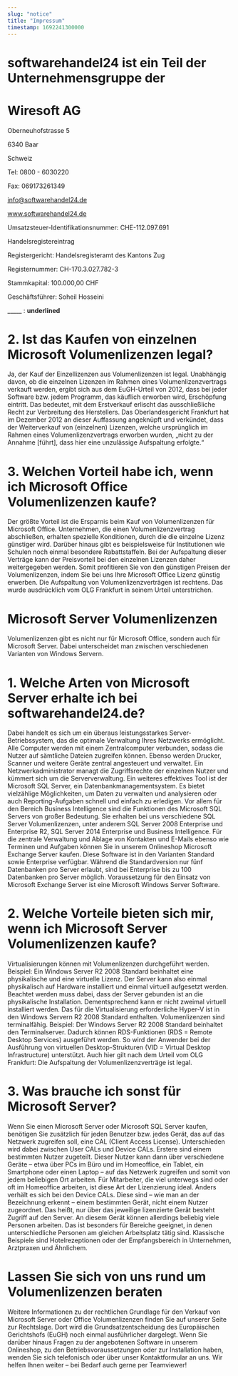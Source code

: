 ```yaml
---
slug: "notice"
title: "Impressum"
timestamp: 1692241300000
---
```

# softwarehandel24 ist ein Teil der Unternehmensgruppe der


# Wiresoft AG 
Oberneuhofstrasse 5

6340 Baar

Schweiz

Tel: 0800 - 6030220

Fax: 069173261349

info@softwarehandel24.de

www.softwarehandel24.de

Umsatzsteuer-Identifikationsnummer: CHE-112.097.691

Handelsregistereintrag

Registergericht: Handelsregisteramt des Kantons Zug

Registernummer: CH-170.3.027.782-3

Stammkapital: 100.000,00 CHF

Geschäftsführer: Soheil Hosseini

_____ : __underlined__

# 2. Ist das Kaufen von einzelnen Microsoft Volumenlizenzen legal?
Ja, der Kauf der Einzellizenzen aus Volumenlizenzen ist legal. Unabhängig davon, ob die einzelnen Lizenzen im Rahmen eines Volumenlizenzvertrags verkauft werden, ergibt sich aus dem EuGH-Urteil von 2012, dass bei jeder Software bzw. jedem Programm, das käuflich erworben wird, Erschöpfung eintritt. Das bedeutet, mit dem Erstverkauf erlischt das ausschließliche Recht zur Verbreitung des Herstellers. Das Oberlandesgericht Frankfurt hat im Dezember 2012 an dieser Auffassung angeknüpft und verkündet, dass der Weiterverkauf von (einzelnen) Lizenzen, welche ursprünglich im Rahmen eines Volumenlizenzvertrags erworben wurden, „nicht zu der Annahme [führt], dass hier eine unzulässige Aufspaltung erfolgte.“

# 3. Welchen Vorteil habe ich, wenn ich Microsoft Office Volumenlizenzen kaufe?
Der größte Vorteil ist die Ersparnis beim Kauf von Volumenlizenzen für Microsoft Office. Unternehmen, die einen Volumenlizenzvertrag abschließen, erhalten spezielle Konditionen, durch die die einzelne Lizenz günstiger wird. Darüber hinaus gibt es beispielsweise für Institutionen wie Schulen noch einmal besondere Rabattstaffeln. Bei der Aufspaltung dieser Verträge kann der Preisvorteil bei den einzelnen Lizenzen daher weitergegeben werden. Somit profitieren Sie von den günstigen Preisen der Volumenlizenzen, indem Sie bei uns Ihre Microsoft Office Lizenz günstig erwerben.
Die Aufspaltung von Volumenlizenzverträgen ist rechtens. Das wurde ausdrücklich vom OLG Frankfurt in seinem Urteil unterstrichen.

# Microsoft Server Volumenlizenzen
Volumenlizenzen gibt es nicht nur für Microsoft Office, sondern auch für Microsoft Server. Dabei unterscheidet man zwischen verschiedenen Varianten von Windows Servern.

# 1. Welche Arten von Microsoft Server erhalte ich bei softwarehandel24.de?
Dabei handelt es sich um ein überaus leistungsstarkes Server-Betriebssystem, das die optimale Verwaltung Ihres Netzwerks ermöglicht. Alle Computer werden mit einem Zentralcomputer verbunden, sodass die Nutzer auf sämtliche Dateien zugreifen können. Ebenso werden Drucker, Scanner und weitere Geräte zentral angesteuert und verwaltet. Ein Netzwerkadministrator managt die Zugriffsrechte der einzelnen Nutzer und kümmert sich um die Serververwaltung.
Ein weiteres effektives Tool ist der Microsoft SQL Server, ein Datenbankmanagementsystem. Es bietet vielzählige Möglichkeiten, um Daten zu verwalten und analysieren oder auch Reporting-Aufgaben schnell und einfach zu erledigen. Vor allem für den Bereich Business Intelligence sind die Funktionen des Microsoft SQL Servers von großer Bedeutung. Sie erhalten bei uns verschiedene SQL Server Volumenlizenzen, unter anderem SQL Server 2008 Enterprise und Enterprise R2, SQL Server 2014 Enterprise und Business Intelligence.
Für die zentrale Verwaltung und Ablage von Kontakten und E-Mails ebenso wie Terminen und Aufgaben können Sie in unserem Onlineshop Microsoft Exchange Server kaufen. Diese Software ist in den Varianten Standard sowie Enterprise verfügbar. Während die Standardversion nur fünf Datenbanken pro Server erlaubt, sind bei Enterprise bis zu 100 Datenbanken pro Server möglich. Voraussetzung für den Einsatz von Microsoft Exchange Server ist eine Microsoft Windows Server Software.

# 2. Welche Vorteile bieten sich mir, wenn ich Microsoft Server Volumenlizenzen kaufe?
Virtualisierungen können mit Volumenlizenzen durchgeführt werden. Beispiel: Ein Windows Server R2 2008 Standard beinhaltet eine physikalische und eine virtuelle Lizenz. Der Server kann also einmal physikalisch auf Hardware installiert und einmal virtuell aufgesetzt werden. Beachtet werden muss dabei, dass der Server gebunden ist an die physikalische Installation. Dementsprechend kann er nicht zweimal virtuell installiert werden. Das für die Virtualisierung erforderliche Hyper-V ist in den Windows Servern R2 2008 Standard enthalten.
Volumenlizenzen sind terminalfähig. Beispiel: Der Windows Server R2 2008 Standard beinhaltet den Terminalserver. Dadurch können RDS-Funktionen (RDS = Remote Desktop Services) ausgeführt werden. So wird der Anwender bei der Ausführung von virtuellen Desktop-Strukturen (VID = Virtual Desktop Infrastructure) unterstützt.
Auch hier gilt nach dem Urteil vom OLG Frankfurt: Die Aufspaltung der Volumenlizenzverträge ist legal.
# 3. Was brauche ich sonst für Microsoft Server?
Wenn Sie einen Microsoft Server oder Microsoft SQL Server kaufen, benötigen Sie zusätzlich für jeden Benutzer bzw. jedes Gerät, das auf das Netzwerk zugreifen soll, eine CAL (Client Access License). Unterschieden wird dabei zwischen User CALs und Device CALs. Erstere sind einem bestimmten Nutzer zugeteilt. Dieser Nutzer kann dann über verschiedene Geräte – etwa über PCs im Büro und im Homeoffice, ein Tablet, ein Smartphone oder einen Laptop – auf das Netzwerk zugreifen und somit von jedem beliebigen Ort arbeiten. Für Mitarbeiter, die viel unterwegs sind oder oft im Homeoffice arbeiten, ist diese Art der Lizenzierung ideal.
Anders verhält es sich bei den Device CALs. Diese sind – wie man an der Bezeichnung erkennt – einem bestimmten Gerät, nicht einem Nutzer zugeordnet. Das heißt, nur über das jeweilige lizenzierte Gerät besteht Zugriff auf den Server. An diesem Gerät können allerdings beliebig viele Personen arbeiten. Das ist besonders für Bereiche geeignet, in denen unterschiedliche Personen am gleichen Arbeitsplatz tätig sind. Klassische Beispiele sind Hotelrezeptionen oder der Empfangsbereich in Unternehmen, Arztpraxen und Ähnlichem.

# Lassen Sie sich von uns rund um Volumenlizenzen beraten
Weitere Informationen zu der rechtlichen Grundlage für den Verkauf von Microsoft Server oder Office Volumenlizenzen finden Sie auf unserer Seite zur Rechtslage. Dort wird die Grundsatzentscheidung des Europäischen Gerichtshofs (EuGH) noch einmal ausführlicher dargelegt. Wenn Sie darüber hinaus Fragen zu der angebotenen Software in unserem Onlineshop, zu den Betriebsvoraussetzungen oder zur Installation haben, wenden Sie sich telefonisch oder über unser Kontaktformular an uns. Wir helfen Ihnen weiter – bei Bedarf auch gerne per Teamviewer!